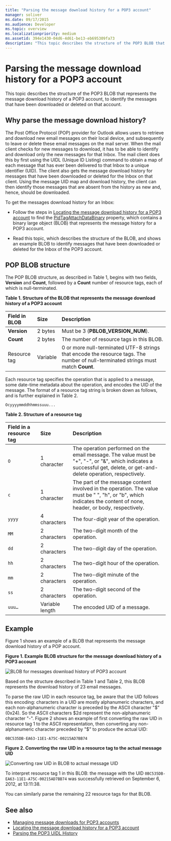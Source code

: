 ```yaml
---
title: "Parsing the message download history for a POP3 account"
manager: soliver
ms.date: 09/17/2015
ms.audience: Developer
ms.topic: overview
ms.localizationpriority: medium
ms.assetid: 394e1430-04d6-4d61-be13-eb695309fa73
description: "This topic describes the structure of the POP3 BLOB that represents the message download history of a POP3 account, to identify the messages that have been downloaded or deleted on that account."
---
```


# Parsing the message download history for a POP3 account

This topic describes the structure of the POP3 BLOB that represents the message download history of a POP3 account, to identify the messages that have been downloaded or deleted on that account.

<a name="OL15Con_AuxRef_ParsingMsgsHistory_WhyParseHistory"> </a>

## Why parse the message download history?

The Post Office Protocol (POP) provider for Outlook allows users to retrieve and download new email messages on their local device, and subsequently to leave or delete these email messages on the mail server. When the mail client checks for new messages to download, it has to be able to identify and download only the new messages for that Inbox. The mail client does this by first using the UIDL (Unique ID Listing) command to obtain a map of each message that has ever been delivered to that Inbox to a unique identifier (UID). The client also gets the message download history for messages that have been downloaded or deleted for the Inbox on that client. Using the message UID map and download history, the client can then identify those messages that are absent from the history as new and, hence, should be downloaded.
  
To get the messages download history for an Inbox:
  
- Follow the steps in [Locating the message download history for a POP3 account](locating-the-message-download-history-for-a-pop3-account.md) to find the [PidTagAttachDataBinary](https://msdn.microsoft.com/library/3b0a8b28-863e-4b96-a4c0-fdb8f40555b9%28Office.15%29.aspx) property, which contains a binary large object (BLOB) that represents the message history for a POP3 account.

- Read this topic, which describes the structure of the BLOB, and shows an example BLOB to identify messages that have been downloaded or deleted for the Inbox of the POP3 account.

<a name="OL15Con_AuxRef_ParsingMsgsHistory_BLOBStructure"> </a>

## POP BLOB structure

The POP BLOB structure, as described in Table 1, begins with two fields, **Version** and **Count**, followed by a **Count** number of resource tags, each of which is null-terminated.
  
**Table 1. Structure of the BLOB that represents the message download history of a POP3 account**

|**Field in BLOB**|**Size**|**Description**|
|:-----|:-----|:-----|
|**Version** <br/> |2 bytes  <br/> |Must be 3 (**PBLOB_VERSION_NUM**). |
|**Count** <br/> |2 bytes  <br/> |The number of resource tags in this BLOB. |
|Resource tag  <br/> |Variable  <br/> |0 or more null-terminated UTF-8 strings that encode the resource tags. The number of null-terminated strings must match **Count**. |

Each resource tag specifies the operation that is applied to a message, some date-time metadata about the operation, and encodes the UID of the message. The format of a resource tag string is broken down as follows, and is further explained in Table 2.
  
`Ocyyyymmddhhmmssuuu...`
  
**Table 2. Structure of a resource tag**

|**Field in a resource tag**|**Size**|**Description**|
|:-----|:-----|:-----|
| `O` <br/> |1 character  <br/> |The operation performed on the email message. The value must be "+", "-", or "&amp;", which indicates a successful get, delete, or get-and-delete operation, respectively. |
| `c` <br/> |1 character  <br/> |The part of the message content involved in the operation. The value must be " ", "h", or "b", which indicates the content of none, header, or body, respectively. |
| `yyyy` <br/> |4 characters  <br/> |The four-digit year of the operation. |
| `MM` <br/> |2 characters  <br/> |The two-digit month of the operation. |
| `dd` <br/> |2 characters  <br/> |The two-digit day of the operation. |
| `hh` <br/> |2 characters  <br/> |The two-digit hour of the operation. |
| `mm` <br/> |2 characters  <br/> |The two-digit minute of the operation. |
| `ss` <br/> |2 characters  <br/> |The two-digit second of the operation. |
| `uuu…` <br/> |Variable length  <br/> |The encoded UID of a message. |

<a name="OL15Con_AuxRef_ParsingMsgsHistory_Example"> </a>

## Example

Figure 1 shows an example of a BLOB that represents the message download history of a POP account.
  
**Figure 1. Example BLOB structure for the message download history of a POP3 account**

![BLOB for messages download history of POP3 account](media/OL15Con_AuxRef_ParsingMsgsHistory_Blob.gif)
  
Based on the structure described in Table 1 and Table 2, this BLOB represents the download history of 23 email messages.
  
To parse the raw UID in each resource tag, be aware that the UID follows this encoding: characters in a UID are mostly alphanumeric characters, and each non-alphanumeric character is preceded by the ASCII character "$" (0x24). So the ASCII characters $2d represent the non-alphanumeric character "-". Figure 2 shows an example of first converting the raw UID in resource tag 1 to the ASCII representation, then converting any non-alphanumeric character preceded by "$" to produce the actual UID:
  
`0BC535DB-EA63-11E1-A75C-00215AD7BB74`
  
**Figure 2. Converting the raw UID in a resource tag to the actual message UID**

![Converting raw UID in BLOB to actual message UID](media/OL15Con_AuxRef_ParsingMsgsHistory_BlobRscTag.gif)
  
To interpret resource tag 1 in this BLOB: the message with the UID `0BC535DB-EA63-11E1-A75C-00215AD7BB74` was successfully retrieved on September 6, 2012, at 13:11:38.
  
You can similarly parse the remaining 22 resource tags for that BLOB.
  
## See also

<a name="OL15Con_AuxRef_ParsingMsgsHistory_AdditionalRsc"> </a>

- [Managing message downloads for POP3 accounts](managing-message-downloads-for-pop3-accounts.md)
- [Locating the message download history for a POP3 account](locating-the-message-download-history-for-a-pop3-account.md)
- [Parsing the POP3 UIDL History](https://blogs.msdn.com/b/stephen_griffin/archive/2012/12/04/parsing-the-pop3-uidl-history.aspx)
